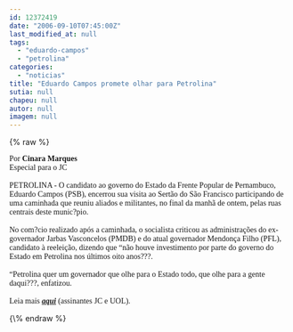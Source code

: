 ```yaml
---
id: 12372419
date: "2006-09-10T07:45:00Z"
last_modified_at: null
tags:
  - "eduardo-campos"
  - "petrolina"
categories:
  - "noticias"
title: "Eduardo Campos promete olhar para Petrolina"
sutia: null
chapeu: null
autor: null
imagem: null
---
```

{\% raw %}
<p><P><FONT face=Verdana>Por <STRONG>Cinara Marques</STRONG><BR>Especial para o JC<BR><BR>PETROLINA - O candidato ao governo do Estado da Frente Popular de Pernambuco, Eduardo Campos (PSB), encerrou sua visita ao Sertão do São Francisco participando de uma caminhada que reuniu aliados e militantes, no final da manhã de ontem, pelas ruas centrais deste munic?pio. <BR><BR>No com?cio realizado após a caminhada, o socialista criticou as administrações do ex-governador Jarbas Vasconcelos (PMDB) e do atual governador Mendonça Filho (PFL), candidato à reeleição, dizendo que “não houve investimento por parte do governo do Estado em Petrolina nos últimos oito anos???.<BR><BR>“Petrolina quer um governador que olhe para o Estado todo, que olhe para a gente daqui???, enfatizou.<BR><BR>Leia mais <STRONG><EM><U><A href=\"https://jc3.uol.com.br/jornal/2006/09/10/not_200231.php\" target=_blank>aqui</A></U></EM></STRONG> (assinantes JC e UOL).</FONT> </P> </p>
{\% endraw %}
